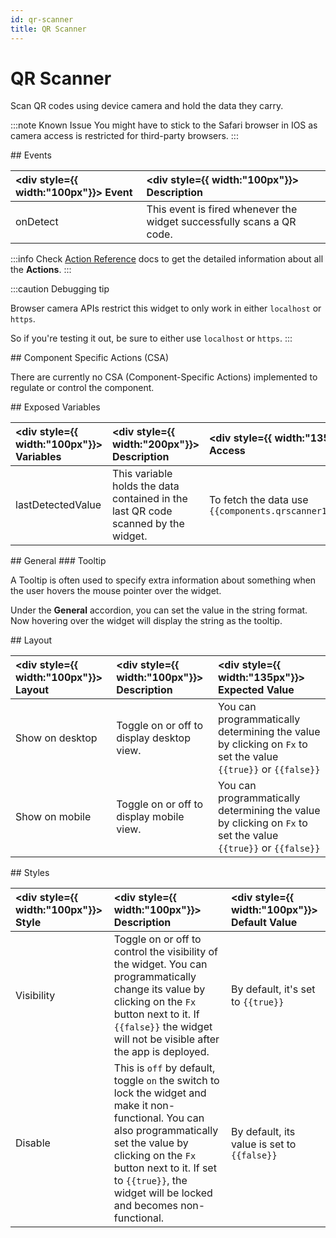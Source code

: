 ```yaml
---
id: qr-scanner
title: QR Scanner
---
```

# QR Scanner
Scan QR codes using device camera and hold the data they carry.

:::note Known Issue
You might have to stick to the Safari browser in IOS as camera access is restricted for third-party browsers.
:::

<div>
## Events

| <div style={{ width:"100px"}}> Event </div> | <div style={{ width:"100px"}}> Description </div> |
|:------------------|:---------------------|
| onDetect | This event is fired whenever the widget successfully scans a QR code. |

:::info
Check [Action Reference](/docs/category/actions-reference) docs to get the detailed information about all the **Actions**.
:::

:::caution Debugging tip

Browser camera APIs restrict this widget to only work in either `localhost` or `https`.

So if you're testing it out, be sure to either use `localhost` or `https`.
:::

</div>

<div>
## Component Specific Actions (CSA)

There are currently no CSA (Component-Specific Actions) implemented to regulate or control the component.

</div>

<div>
## Exposed Variables

| <div style={{ width:"100px"}}> Variables </div> | <div style={{ width:"200px"}}> Description </div> | <div style={{ width:"135px"}}> How To Access </div>|
|:----------- |:----------- |:--------- |
| lastDetectedValue | This variable holds the data contained in the last QR code scanned by the widget. | To fetch the data use `{{components.qrscanner1.lastDetectedValue}}` |

</div>

<div>
## General
### Tooltip

A Tooltip is often used to specify extra information about something when the user hovers the 
mouse pointer over the widget.

Under the <b>General</b> accordion, you can set the value in the string format. 
Now hovering over the widget will display the string as the tooltip.

</div>

<div>
## Layout

| <div style={{ width:"100px"}}> Layout </div> | <div style={{ width:"100px"}}> Description </div> | <div style={{ width:"135px"}}> Expected Value </div> |
|:--------------- |:----------------------------------------- | :------------------------------------------------------------------------------------------------------------- |
| Show on desktop | Toggle on or off to display desktop view. | You can programmatically determining the value by clicking on `Fx` to set the value `{{true}}` or `{{false}}` |
| Show on mobile  | Toggle on or off to display mobile view.  | You can programmatically determining the value by clicking on `Fx` to set the value `{{true}}` or `{{false}}` |

</div>

<div>
## Styles

| <div style={{ width:"100px"}}> Style </div> | <div style={{ width:"100px"}}>  Description </div> | <div style={{ width:"100px"}}> Default Value </div> |
|:------------ |:-------------|:--------- |
| Visibility | Toggle on or off to control the visibility of the widget. You can programmatically change its value by clicking on the `Fx` button next to it. If `{{false}}` the widget will not be visible after the app is deployed. | By default, it's set to `{{true}}` |
| Disable | This is `off` by default, toggle `on` the switch to lock the widget and make it non-functional. You can also programmatically set the value by clicking on the `Fx` button next to it. If set to `{{true}}`, the widget will be locked and becomes non-functional. | By default, its value is set to `{{false}}` |

</div>